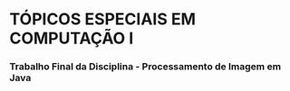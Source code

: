 # TÓPICOS ESPECIAIS EM COMPUTAÇÃO I
### Trabalho Final da Disciplina - Processamento de Imagem em Java
